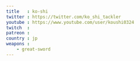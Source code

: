 ```yaml
---
title   : ko-shi
twitter : https://twitter.com/ko_shi_tackler
youtube : https://www.youtube.com/user/koushi0324
twitch  :
patreon :
country : jp
weapons :
    - great-sword
---
```


